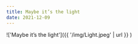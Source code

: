```yaml
---
title: Maybe it’s the light
date: 2021-12-09
---
```


!['Maybe it’s the light']({{ '/img/Light.jpeg' | url }} )
<br>
